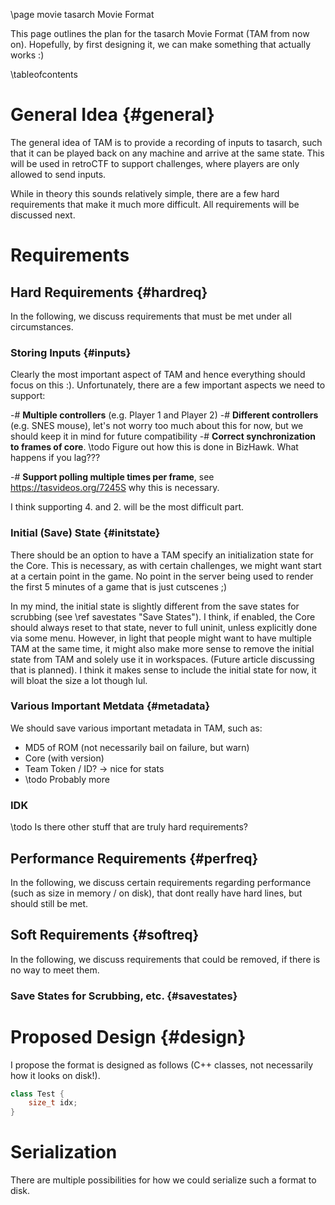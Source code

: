 \page movie tasarch Movie Format

This page outlines the plan for the tasarch Movie Format (TAM from now on).
Hopefully, by first designing it, we can make something that actually works :)

\tableofcontents

# General Idea {#general}

The general idea of TAM is to provide a recording of inputs to tasarch, such that it can be played back on any machine and arrive at the same state.
This will be used in retroCTF to support challenges, where players are only allowed to send inputs.

While in theory this sounds relatively simple, there are a few hard requirements that make it much more difficult.
All requirements will be discussed next.

# Requirements

## Hard Requirements {#hardreq}

In the following, we discuss requirements that must be met under all circumstances.

### Storing Inputs {#inputs}

Clearly the most important aspect of TAM and hence everything should focus on this :).
Unfortunately, there are a few important aspects we need to support:

-# **Multiple controllers** (e.g. Player 1 and Player 2)
-# **Different controllers** (e.g. SNES mouse), let's not worry too much about this for now, but we should keep it in mind for future compatibility
-# **Correct synchronization to frames of core**. \todo Figure out how this is done in BizHawk. What happens if you lag???

-# **Support polling multiple times per frame**, see https://tasvideos.org/7245S why this is necessary.

I think supporting 4. and 2. will be the most difficult part.

### Initial (Save) State {#initstate}

There should be an option to have a TAM specify an initialization state for the Core.
This is necessary, as with certain challenges, we might want start at a certain point in the game.
No point in the server being used to render the first 5 minutes of a game that is just cutscenes ;)

In my mind, the initial state is slightly different from the save states for scrubbing (see \ref savestates "Save States").
I think, if enabled, the Core should always reset to that state, never to full uninit, unless explicitly done via some menu.
However, in light that people might want to have multiple TAM at the same time, it might also make more sense to remove the initial state from TAM and solely use it in workspaces.
(Future article discussing that is planned).
I think it makes sense to include the initial state for now, it will bloat the size a lot though lul.

### Various Important Metdata {#metadata}

We should save various important metadata in TAM, such as:

- MD5 of ROM (not necessarily bail on failure, but warn)
- Core (with version)
- Team Token / ID? -> nice for stats
- \todo Probably more

### IDK

\todo Is there other stuff that are truly hard requirements?

## Performance Requirements {#perfreq}

In the following, we discuss certain requirements regarding performance (such as size in memory / on disk), that dont really have hard lines, but should still be met.

## Soft Requirements {#softreq}

In the following, we discuss requirements that could be removed, if there is no way to meet them.

### Save States for Scrubbing, etc. {#savestates}

# Proposed Design {#design}

I propose the format is designed as follows (C++ classes, not necessarily how it looks on disk!).

```cpp
class Test {
    size_t idx;
}
```

# Serialization

There are multiple possibilities for how we could serialize such a format to disk.